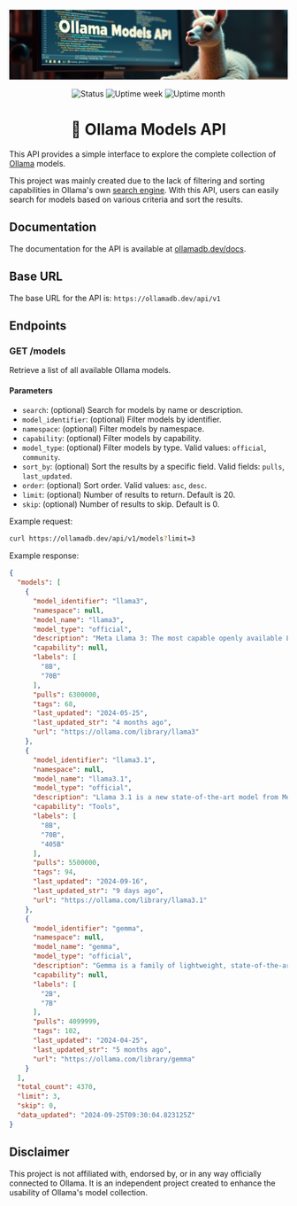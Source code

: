 <p align="center">
  <img src="assets/banner.png" alt="Ollama Models API Banner">
</p>
<p align="center">
  <img src="https://badgen.net/uptime-robot/status/m797761174-e2f166400c34844acf2b729d" alt="Status">
  <img src="https://badgen.net/uptime-robot/week/m797761174-e2f166400c34844acf2b729d" alt="Uptime week">
  <img src="https://badgen.net/uptime-robot/month/m797761174-e2f166400c34844acf2b729d" alt="Uptime month">
</p>
<h1 align="center">🦙 Ollama Models API</h1>

This API provides a simple interface to explore the complete collection of [Ollama](https://ollama.com/) models.

This project was mainly created due to the lack of filtering and sorting capabilities in Ollama's own [search engine](https://ollama.com/search). With this API, users can easily search for models based on various criteria and sort the results.

## Documentation

The documentation for the API is available at [ollamadb.dev/docs](https://ollamadb.dev/docs).

## Base URL
The base URL for the API is: `https://ollamadb.dev/api/v1`

## Endpoints

### GET /models

Retrieve a list of all available Ollama models.

#### Parameters

- `search`: (optional) Search for models by name or description.
- `model_identifier`: (optional) Filter models by identifier.
- `namespace`: (optional) Filter models by namespace.
- `capability`: (optional) Filter models by capability.
- `model_type`: (optional) Filter models by type. Valid values: `official`, `community`.
- `sort_by`: (optional) Sort the results by a specific field. Valid fields: `pulls`, `last_updated`.
- `order`: (optional) Sort order. Valid values: `asc`, `desc`.
- `limit`: (optional) Number of results to return. Default is 20.
- `skip`: (optional) Number of results to skip. Default is 0.

Example request:

```bash
curl https://ollamadb.dev/api/v1/models?limit=3
```

Example response:

```json
{
  "models": [
    {
      "model_identifier": "llama3",
      "namespace": null,
      "model_name": "llama3",
      "model_type": "official",
      "description": "Meta Llama 3: The most capable openly available LLM to date",
      "capability": null,
      "labels": [
        "8B",
        "70B"
      ],
      "pulls": 6300000,
      "tags": 68,
      "last_updated": "2024-05-25",
      "last_updated_str": "4 months ago",
      "url": "https://ollama.com/library/llama3"
    },
    {
      "model_identifier": "llama3.1",
      "namespace": null,
      "model_name": "llama3.1",
      "model_type": "official",
      "description": "Llama 3.1 is a new state-of-the-art model from Meta available in 8B, 70B and 405B parameter sizes.",
      "capability": "Tools",
      "labels": [
        "8B",
        "70B",
        "405B"
      ],
      "pulls": 5500000,
      "tags": 94,
      "last_updated": "2024-09-16",
      "last_updated_str": "9 days ago",
      "url": "https://ollama.com/library/llama3.1"
    },
    {
      "model_identifier": "gemma",
      "namespace": null,
      "model_name": "gemma",
      "model_type": "official",
      "description": "Gemma is a family of lightweight, state-of-the-art open models built by Google DeepMind. Updated to version 1.1",
      "capability": null,
      "labels": [
        "2B",
        "7B"
      ],
      "pulls": 4099999,
      "tags": 102,
      "last_updated": "2024-04-25",
      "last_updated_str": "5 months ago",
      "url": "https://ollama.com/library/gemma"
    }
  ],
  "total_count": 4370,
  "limit": 3,
  "skip": 0,
  "data_updated": "2024-09-25T09:30:04.823125Z"
}
```

## Disclaimer

This project is not affiliated with, endorsed by, or in any way officially connected to Ollama. It is an independent project created to enhance the usability of Ollama's model collection.
